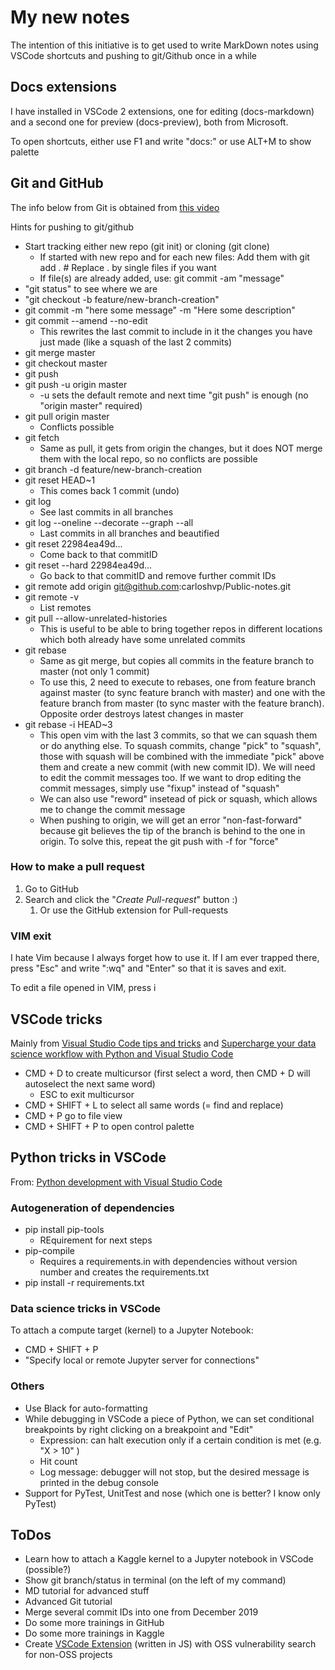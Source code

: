 # My new notes

The intention of this initiative is to get used to write MarkDown notes using VSCode shortcuts and pushing to git/Github once in a while

## Docs extensions

I have installed in VSCode 2 extensions, one for editing (docs-markdown) and a second one for preview (docs-preview), both from Microsoft.

To open shortcuts, either use F1 and write "docs:" or use ALT+M to show palette

## Git and GitHub

The info below from Git is obtained from [this video](https://youtu.be/RGOj5yH7evk)

Hints for pushing to git/github

- Start tracking either new repo (git init) or cloning (git clone)
  - If started with new repo and for each new files: Add them with git add . # Replace . by single files if you want
  - If file(s) are already added, use: git commit -am "message"
- "git status" to see where we are
- "git checkout -b feature/new-branch-creation"
- git commit -m "here some message" -m "Here some description"
- git commit --amend --no-edit
  - This rewrites the last commit to include in it the changes you have just made (like a squash of the last 2 commits)
- git merge master
- git checkout master
- git push
- git push -u origin master
  - -u sets the default remote and next time "git push" is enough (no "origin master" required)
- git pull origin master
  - Conflicts possible
- git fetch
  - Same as pull, it gets from origin the changes, but it does NOT merge them with the local repo, so no conflicts are possible
- git branch -d feature/new-branch-creation
- git reset HEAD~1
  - This comes back 1 commit (undo)
- git log
  - See last commits in all branches
- git log --oneline --decorate --graph --all
  - Last commits in all branches and beautified
- git reset 22984ea49d...
  - Come back to that commitID
- git reset --hard 22984ea49d...
  - Go back to that commitID and remove further commit IDs
- git remote add origin git@github.com:carloshvp/Public-notes.git
- git remote -v
  - List remotes
- git pull --allow-unrelated-histories
  - This is useful to be able to bring together repos in different locations which both already have some unrelated commits
- git rebase
  - Same as git merge, but copies all commits in the feature branch to master (not only 1 commit)
  - To use this, 2 need to execute to rebases, one from feature branch against master (to sync feature branch with master) and one with the feature branch from master (to sync master with the feature branch). Opposite order destroys latest changes in master
- git rebase -i HEAD~3
  - This open vim with the last 3 commits, so that we can squash them or do anything else. To squash commits, change "pick" to "squash", those with squash will be combined with the immediate "pick" above them and create a new commit (with new commit ID). We will need to edit the commit messages too. If we want to drop editing the commit messages, simply use "fixup" instead of "squash"
  - We can also use "reword" insetead of pick or squash, which allows me to change the commit message
  - When pushing to origin, we will get an error "non-fast-forward" because git believes the tip of the branch is behind to the one in origin. To solve this, repeat the git push with -f for "force"

### How to make a pull request

1. Go to GitHub
2. Search and click the "*Create Pull-request*" button :)
   1. Or use the GitHub extension for Pull-requests

### VIM exit

I hate Vim because I always forget how to use it. If I am ever trapped there, press "Esc" and write ":wq" and "Enter" so that it is saves and exit.

To edit a file opened in VIM, press i

## VSCode tricks

Mainly from [Visual Studio Code tips and tricks](https://mybuild.microsoft.com/sessions/6e0072d1-7326-47b6-a7c7-b3ed06c509f8?source=sessions) and [Supercharge your data science workflow with Python and Visual Studio Code](https://mybuild.microsoft.com/sessions/357f159b-945e-4012-9695-8262aabf8f50?source=sessions)

- CMD + D to create multicursor (first select a word, then CMD + D will autoselect the next same word)
  - ESC to exit multicursor
- CMD + SHIFT + L to select all same words (= find and replace)
- CMD + P go to file view
- CMD + SHIFT + P to open control palette

## Python tricks in VSCode

From: [Python development with Visual Studio Code](https://mybuild.microsoft.com/sessions/359a2d3c-56da-4869-9b04-672ffb64c9dd?source=sessions)

### Autogeneration of dependencies

- pip install pip-tools
  - REquirement for next steps
- pip-compile
  - Requires a requirements.in with dependencies without version number and creates the requirements.txt
- pip install -r requirements.txt

### Data science tricks in VSCode

To attach a compute target (kernel) to a Jupyter Notebook:

- CMD + SHIFT + P
- "Specify local or remote Jupyter server for connections"

### Others

- Use Black for auto-formatting
- While debugging in VSCode a piece of Python, we can set conditional breakpoints by right clicking on a breakpoint and "Edit"
  - Expression: can halt execution only if a certain condition is met (e.g. "X > 10" )
  - Hit count
  - Log message: debugger will not stop, but the desired message is printed in the debug console
- Support for PyTest, UnitTest and nose (which one is better? I know only PyTest)

## ToDos

- Learn how to attach a Kaggle kernel to a Jupyter notebook in VSCode (possible?)
- Show git branch/status in terminal (on the left of my command)
- MD tutorial for advanced stuff
- Advanced Git tutorial
- Merge several commit IDs into one from December 2019
- Do some more trainings in GitHub
- Do some more trainings in Kaggle
- Create [VSCode Extension](https://code.visualstudio.com/api/get-started/your-first-extension) (written in JS) with OSS vulnerability search for non-OSS projects
